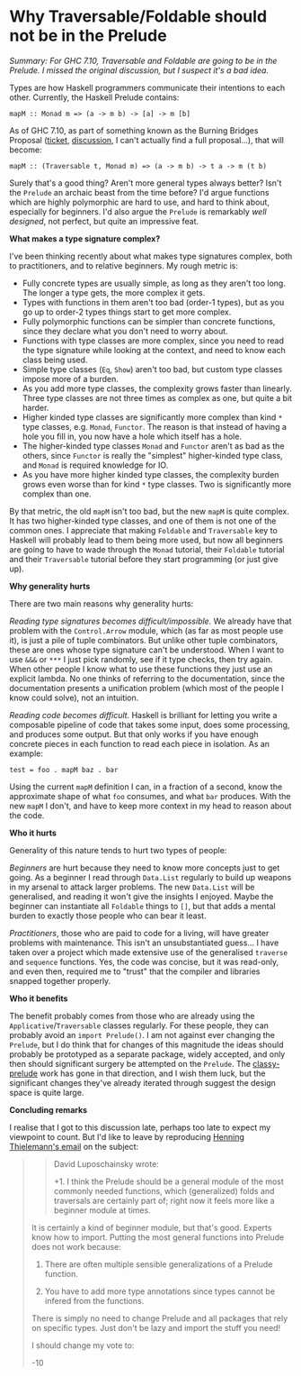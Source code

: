 # Why Traversable/Foldable should not be in the Prelude

_Summary: For GHC 7.10, Traversable and Foldable are going to be in the Prelude. I missed the original discussion, but I suspect it's a bad idea._

Types are how Haskell programmers communicate their intentions to each other. Currently, the Haskell Prelude contains:

    mapM :: Monad m => (a -> m b) -> [a] -> m [b]

As of GHC 7.10, as part of something known as the Burning Bridges Proposal ([ticket](https://ghc.haskell.org/trac/ghc/ticket/9586), [discussion](http://www.haskell.org/pipermail/libraries/2013-May/019902.html), I can't actually find a full proposal...), that will become:

    mapM :: (Traversable t, Monad m) => (a -> m b) -> t a -> m (t b)

Surely that's a good thing? Aren't more general types always better? Isn't the `Prelude` an archaic beast from the time before? I'd argue functions which are highly polymorphic are hard to use, and hard to think about, especially for beginners. I'd also argue the `Prelude` is remarkably _well designed_, not perfect, but quite an impressive feat.

**What makes a type signature complex?**

I've been thinking recently about what makes type signatures complex, both to practitioners, and to relative beginners. My rough metric is:

* Fully concrete types are usually simple, as long as they aren't too long. The longer a type gets, the more complex it gets.
* Types with functions in them aren't too bad (order-1 types), but as you go up to order-2 types things start to get more complex.
* Fully polymorphic functions can be simpler than concrete functions, since they declare what you don't need to worry about.
* Functions with type classes are more complex, since you need to read the type signature while looking at the context, and need to know each class being used.
* Simple type classes (`Eq`, `Show`) aren't too bad, but custom type classes impose more of a burden.
* As you add more type classes, the complexity grows faster than linearly. Three type classes are not three times as complex as one, but quite a bit harder.
* Higher kinded type classes are significantly more complex than kind `*` type classes, e.g. `Monad`, `Functor`. The reason is that instead of having a hole you fill in, you now have a hole which itself has a hole.
* The higher-kinded type classes `Monad` and `Functor` aren't as bad as the others, since `Functor` is really the "simplest" higher-kinded type class, and `Monad` is required knowledge for IO.
* As you have more higher kinded type classes, the complexity burden grows even worse than for kind `*` type classes. Two is significantly more complex than one.

By that metric, the old `mapM` isn't too bad, but the new `mapM` is quite complex. It has two higher-kinded type classes, and one of them is not one of the common ones. I appreciate that making `Foldable` and `Traversable` key to Haskell will probably lead to them being more used, but now all beginners are going to have to wade through the `Monad` tutorial, their `Foldable` tutorial and their `Traversable` tutorial before they start programming (or just give up).

**Why generality hurts**

There are two main reasons why generality hurts:

_Reading type signatures becomes difficult/impossible._ We already have that problem with the `Control.Arrow` module, which (as far as most people use it), is just a pile of tuple combinators. But unlike other tuple combinators, these are ones whose type signature can't be understood. When I want to use `&&&` or `***` I just pick randomly, see if it type checks, then try again. When other people I know what to use these functions they just use an explicit lambda. No one thinks of referring to the documentation, since the documentation presents a unification problem (which most of the people I know could solve), not an intuition.

_Reading code becomes difficult._ Haskell is brilliant for letting you write a composable pipeline of code that takes some input, does some processing, and produces some output. But that only works if you have enough concrete pieces in each function to read each piece in isolation. As an example:

    test = foo . mapM baz . bar

Using the current `mapM` definition I can, in a fraction of a second, know the approximate shape of what `foo` consumes, and what `bar` produces. With the new `mapM` I don't, and have to keep more context in my head to reason about the code.

**Who it hurts**

Generality of this nature tends to hurt two types of people:

_Beginners_ are hurt because they need to know more concepts just to get going. As a beginner I read through `Data.List` regularly to build up weapons in my arsenal to attack larger problems. The new `Data.List` will be generalised, and reading it won't give the insights I enjoyed. Maybe the beginner can instantiate all `Foldable` things to `[]`, but that adds a mental burden to exactly those people who can bear it least.

_Practitioners_, those who are paid to code for a living, will have greater problems with maintenance. This isn't an unsubstantiated guess... I have taken over a project which made extensive use of the generalised `traverse` and `sequence` functions. Yes, the code was concise, but it was read-only, and even then, required me to "trust" that the compiler and libraries snapped together properly.

**Who it benefits**

The benefit probably comes from those who are already using the `Applicative`/`Traversable` classes regularly. For these people, they can probably avoid an `import Prelude()`. I am not against ever changing the `Prelude`, but I do think that for changes of this magnitude the ideas should probably be prototyped as a separate package, widely accepted, and only then should significant surgery be attempted on the `Prelude`. The [classy-prelude](https://hackage.haskell.org/package/classy-prelude) work has gone in that direction, and I wish them luck, but the significant changes they've already iterated through suggest the design space is quite large.

**Concluding remarks**

I realise that I got to this discussion late, perhaps too late to expect my viewpoint to count. But I'd like to leave by reproducing [Henning Thielemann's email](http://www.haskell.org/pipermail/libraries/2013-May/019820.html) on the subject:

> > David Luposchainsky wrote:
> >
> > +1. I think the Prelude should be a general module of the most commonly
> > needed functions, which (generalized) folds and traversals are certainly
> > part of; right now it feels more like a beginner module at times.
>
> It is certainly a kind of beginner module, but that's good. Experts know 
> how to import. Putting the most general functions into Prelude does not 
> work because:
> 
> 1. There are often multiple sensible generalizations of a Prelude
> function.
> 
> 2. You have to add more type annotations since types cannot be infered 
> from the functions.
> 
> There is simply no need to change Prelude and all packages that rely on 
> specific types. Just don't be lazy and import the stuff you need!
> 
> I should change my vote to:
> 
>   -10

